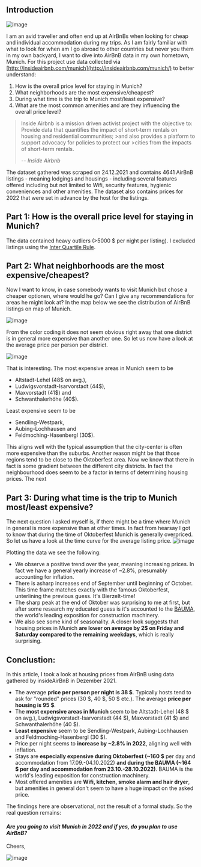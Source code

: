 ## Introduction

![image](https://user-images.githubusercontent.com/8439378/155898926-44037c38-630d-4cfb-89f4-5ebc7fd79d8a.png)

I am an avid traveller and often end up at AirBnBs when looking for cheap and individual accommodation during my trips. As I am fairly familiar with what to look for when am I go abroad to other countries but never you them in my own backyard, I want to dive into AirBnB data in my own hometown, Munich. For this project use data collected via [http://insideairbnb.com/munich](http://insideairbnb.com/munich/) to better understand:

  1. How is the overall price level for staying in Munich?
  2. What neighborhoods are the most expensive/cheapest?
  3. During what time is the trip to Munich most/least expensive?
  4. What are the most common amenities and are they influencing the overall price level?

>Inside Airbnb is a mission driven activist project with the objective to: Provide data that quantifies the impact of short-term rentals on housing and residential communities; >and also provides a platform to support advocacy for policies to protect our >cities from the impacts of short-term rentals.
>
> -- <cite>Inside Airbnb</cite>

The dataset gathered was scraped on 24.12.2021 and contains 4641 AirBnB listings - meaning lodgings and housings - including several features offered including but not limited to Wifi, security features, hygienic conveniences and other amenities. The dataset also contains prices for 2022 that were set in advance by the host for the listings.

## Part 1: How is the overall price level for staying in Munich?

The data contained heavy outliers (>5000 $ per night per listing). I excluded listings using the [Inter Quartile Rule](https://en.wikipedia.org/wiki/Interquartile_range).

## Part 2: What neighborhoods are the most expensive/cheapest?

Now I want to know, in case somebody wants to visit Munich but chose a cheaper optionen, where would he go? Can I give any recommendations for areas he might look at?
In the map below we see the distribution of AirBnB listings on map of Munich.

![image](https://user-images.githubusercontent.com/8439378/156256021-5f4dd0cd-5296-49d3-be4d-881f86da04c5.png)

From the color coding it does not seem obvious right away that one district is in general more expensive than another one. So let us now have a look at the average price per person per district.

![image](https://user-images.githubusercontent.com/8439378/156255520-5331b2af-2879-4731-8bed-defc4425ac89.png)

That is interesting. The most expensive areas in Munich seem to be

- Altstadt-Lehel (48$ on avg.),
- Ludwigsvorstadt-Isarvorstadt (44$),
- Maxvorstadt (41$) and
- Schwanthalerhöhe (40$).

Least expensive seem to be

- Sendling-Westpark,
- Aubing-Lochhausen and
- Feldmoching-Hasenbergl (30$).

This aligns well with the typical assumption that the city-center is often more expensive than the suburbs. Another reason might be that those regions tend to be close to the Oktoberfest area.
Now we know that there in fact is some gradient between the different city districts. In fact the neighbourhood does seem to be a factor in terms of determining housing prices. The next

## Part 3: During what time is the trip to Munich most/least expensive?
The next question I asked myself is, if there might be a time where Munich in general is more expensive than at other times. In fact from hearsay I got to know that during the time of Oktoberfest Munich is generally overpriced. So let us have a look at the time curve for the average listing price.
![image](https://user-images.githubusercontent.com/8439378/156264291-baca2c16-7fdf-4278-8417-7b7b1b9edd91.png)

Plotting the data we see the following:

- We observe a positive trend over the year, meaning increasing prices. In fact we have a general yearly increase of ~2.8%, presumably accounting for inflation.
- There is asharp increases end of September until beginning of October. This time frame matches exactly with the famous Oktoberfest, unterlining the previous guess. It's Bierzelt-time!
- The sharp peak at the end of Oktober was surprising to me at first, but after some research my educated guess is it's accounted to the [BAUMA](https://bauma.de/en/), the world's leading exposition for construction machinery.
- We also see some kind of seasonality. A closer look suggests that housing prices in Munich **are lower on average by 2$ on Friday and Saturday compared to the remaining weekdays**, which is really surprising.


## Conclustion:

In this article, I took a look at housing prices from AirBnB using data gathered by insideAirBnB in Dezember 2021.

- The average **price per person per night is 38 \$**. Typically hosts tend to ask for "rounded" prices (30 \$, 40 \$, 50 \$ etc.). The average **price per housing is 95 \$**.
- The **most expensive areas in Munich** seem to be Altstadt-Lehel (48 \$ on avg.), Ludwigsvorstadt-Isarvorstadt (44 \$), Maxvorstadt (41 \$) and Schwanthalerhöhe (40 \$).
- **Least expensive** seem to be Sendling-Westpark, Aubing-Lochhausen and Feldmoching-Hasenbergl (30 \$).
- Price per night seems to **increase by ~2.8% in 2022**, aligning well with inflation.
- Stays are **especially expensive during Oktoberfest (~160 \$** per day and accommodation from 17.09.-04.10.2022) **and during the BAUMA (~164 \$ per day and accommodation from 23.10.-28.10.2022)**. BAUMA is the world's leading exposition for construction machinery.
- Most offered amenities are **Wifi, kitchen, smoke alarm and hair dryer**, but amenities in general don't seem to have a huge impact on the asked price.

The findings here are observational, not the result of a formal study. So the real question remains:

#### *Are you going to visit Munich in 2022 and if yes, do you plan to use AirBnB?*

Cheers,

![image](https://user-images.githubusercontent.com/8439378/156263912-e4a7a342-3409-47cd-ac5b-5552f22849fa.png)
